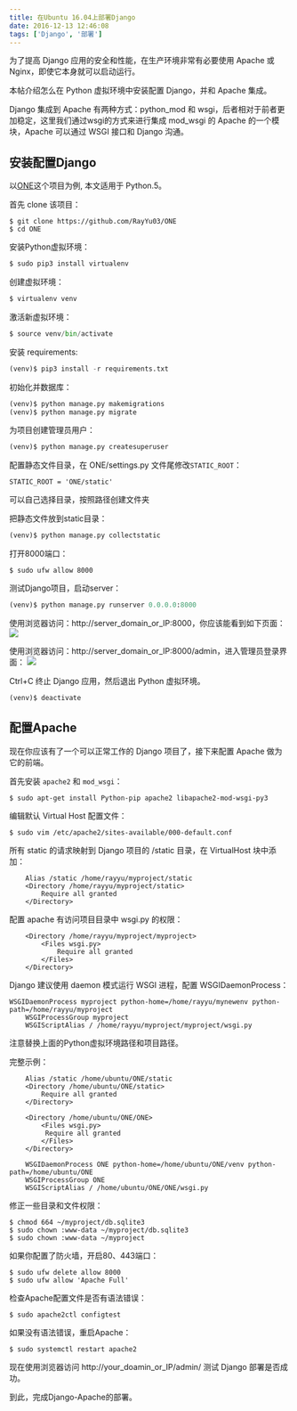 ```yaml
---
title: 在Ubuntu 16.04上部署Django
date: 2016-12-13 12:46:08
tags: ['Django', '部署']
---
```

为了提高 Django 应用的安全和性能，在生产环境非常有必要使用 Apache 或 Nginx，即使它本身就可以启动运行。

本帖介绍怎么在 Python 虚拟环境中安装配置 Django，并和 Apache 集成。

Django 集成到 Apache 有两种方式：python_mod 和 wsgi，后者相对于前者更加稳定，这里我们通过wsgi的方式来进行集成 mod_wsgi 的 Apache 的一个模块，Apache 可以通过 WSGI 接口和 Django 沟通。

<!-- more -->

## 安装配置Django

以[ONE](https://github.com/RayYu03/ONE)这个项目为例, 本文适用于 Python.5。

首先 clone 该项目：
```
$ git clone https://github.com/RayYu03/ONE
$ cd ONE
```

安装Python虚拟环境：
```Python
$ sudo pip3 install virtualenv
```

创建虚拟环境：
```Python
$ virtualenv venv
```

激活新虚拟环境：
```Python
$ source venv/bin/activate
```

安装 requirements:

```Python
(venv)$ pip3 install -r requirements.txt
```

初始化并数据库：
```Python
(venv)$ python manage.py makemigrations
(venv)$ python manage.py migrate
```

为项目创建管理员用户：
```Python
(venv)$ python manage.py createsuperuser
```

配置静态文件目录，在 ONE/settings.py 文件尾修改`STATIC_ROOT`：
```
STATIC_ROOT = 'ONE/static'
```
可以自己选择目录，按照路径创建文件夹

把静态文件放到static目录：
```Python
(venv)$ python manage.py collectstatic
```
打开8000端口：
```
$ sudo ufw allow 8000
```

测试Django项目，启动server：
```Python
(venv)$ python manage.py runserver 0.0.0.0:8000
```

使用浏览器访问：http://server_domain_or_IP:8000，你应该能看到如下页面：
![](https://ws3.sinaimg.cn/large/647dc635jw1fap2xkn0suj20pt07qgm3.jpg)

使用浏览器访问：http://server_domain_or_IP:8000/admin，进入管理员登录界面：
![](https://ws3.sinaimg.cn/large/647dc635jw1fap2yv9jnsj20p00az0sz.jpg)

Ctrl+C 终止 Django 应用，然后退出 Python 虚拟环境。
```Python
(venv)$ deactivate
```

## 配置Apache

现在你应该有了一个可以正常工作的 Django 项目了，接下来配置 Apache 做为它的前端。

首先安装 `apache2` 和 `mod_wsgi`：
```
$ sudo apt-get install Python-pip apache2 libapache2-mod-wsgi-py3
```

编辑默认 Virtual Host 配置文件：
```
$ sudo vim /etc/apache2/sites-available/000-default.conf
```

所有 static 的请求映射到 Django 项目的 /static 目录，在 VirtualHost 块中添加：
```
    Alias /static /home/rayyu/myproject/static
    <Directory /home/rayyu/myproject/static>
        Require all granted
    </Directory>
```

配置 apache 有访问项目目录中 wsgi.py 的权限：

```
    <Directory /home/rayyu/myproject/myproject>
        <Files wsgi.py>
            Require all granted
        </Files>
    </Directory>
```

Django 建议使用 daemon 模式运行 WSGI 进程，配置 WSGIDaemonProcess：
```
WSGIDaemonProcess myproject python-home=/home/rayyu/mynewenv python-path=/home/rayyu/myproject
    WSGIProcessGroup myproject
    WSGIScriptAlias / /home/rayyu/myproject/myproject/wsgi.py
```
注意替换上面的Python虚拟环境路径和项目路径。

完整示例：
```
    Alias /static /home/ubuntu/ONE/static
    <Directory /home/ubuntu/ONE/static>
        Require all granted
    </Directory>

    <Directory /home/ubuntu/ONE/ONE>
        <Files wsgi.py>
         Require all granted
        </Files>
    </Directory>

    WSGIDaemonProcess ONE python-home=/home/ubuntu/ONE/venv python-path=/home/ubuntu/ONE
    WSGIProcessGroup ONE
    WSGIScriptAlias / /home/ubuntu/ONE/ONE/wsgi.py
```

修正一些目录和文件权限：
```
$ chmod 664 ~/myproject/db.sqlite3
$ sudo chown :www-data ~/myproject/db.sqlite3
$ sudo chown :www-data ~/myproject
```
如果你配置了防火墙，开启80、443端口：

```
$ sudo ufw delete allow 8000
$ sudo ufw allow 'Apache Full'
```

检查Apache配置文件是否有语法错误：
```
$ sudo apache2ctl configtest
```

如果没有语法错误，重启Apache：
```
$ sudo systemctl restart apache2
```

现在使用浏览器访问 http://your_doamin_or_IP/admin/ 测试 Django 部署是否成功。

到此，完成Django-Apache的部署。
